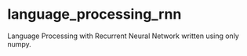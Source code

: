 # language_processing_rnn
Language Processing with Recurrent Neural Network written using only numpy.
